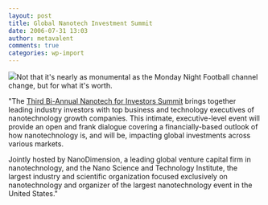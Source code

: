 ```yaml
---
layout: post
title: Global Nanotech Investment Summit
date: 2006-07-31 13:03
author: metavalent
comments: true
categories: wp-import
---
```

<a href="https://www.nsti.org/NanoInvestor2006/"><img src="https://img515.imageshack.us/img515/8571/logonanotechforinvestors2006ce5.gif"/></a>Not that it's nearly as monumental as the Monday Night Football channel change, but for what it's worth.

"The <a href="https://www.nsti.org/NanoInvestor2006/">Third Bi-Annual Nanotech for Investors Summit</a> brings together leading industry investors with top business and technology executives of nanotechnology growth companies. This intimate, executive-level event will provide an open and frank dialogue covering a financially-based outlook of how nanotechnology is, and will be, impacting global investments across various markets.

Jointly hosted by NanoDimension, a leading global venture capital firm in nanotechnology, and the Nano Science and Technology Institute, the largest industry and scientific organization focused exclusively on nanotechnology and organizer of the largest nanotechnology event in the United States."
